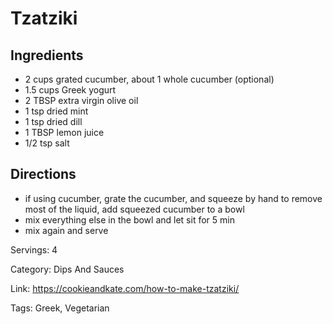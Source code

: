 # Tzatziki

## Ingredients

- 2 cups grated cucumber, about 1 whole cucumber (optional)
- 1.5 cups Greek yogurt
- 2 TBSP extra virgin olive oil
- 1 tsp dried mint
- 1 tsp dried dill
- 1 TBSP lemon juice
- 1/2 tsp salt

## Directions

- if using cucumber, grate the cucumber, and squeeze by hand to remove most of the liquid, add squeezed cucumber to a bowl
- mix everything else in the bowl and let sit for 5 min
- mix again and serve

Servings: 4

Category: Dips And Sauces

Link: https://cookieandkate.com/how-to-make-tzatziki/

Tags: Greek, Vegetarian

